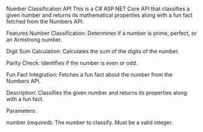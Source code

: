 Number Classification API
This is a C# ASP.NET Core API that classifies a given number and returns its mathematical properties along with a fun fact fetched from the Numbers API.

Features
Number Classification: Determines if a number is prime, perfect, or an Armstrong number.

Digit Sum Calculation: Calculates the sum of the digits of the number.

Parity Check: Identifies if the number is even or odd.

Fun Fact Integration: Fetches a fun fact about the number from the Numbers API.



Description: Classifies the given number and returns its properties along with a fun fact.

Parameters:

number (required): The number to classify. Must be a valid integer.